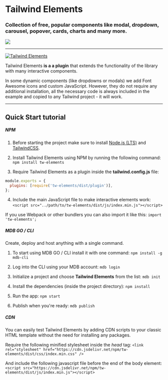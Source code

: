 # Tailwind Elements

### Collection of free, popular components like modal, dropdown, carousel, popover, cards, charts and many more.

<a href="https://twitter.com/intent/tweet/?text=Thanks+@TailwindElement+for+creating+an+amazing+collection+of+open+source+components+for+@tailwindcss%20https://tailwind-elements.com/&hashtags=tailwindCSS,bootstrap,webdesign,javascript,100DaysOfCode,DevCommunity"><img src="https://img.shields.io/twitter/url/http/shields.io.svg?style=social&label=Let%20us%20know%20you%20were%20here%21&"></a>

---

[![Tailwind Elements](https://tailwind-elements.com/img/logo.png)](https://tailwind-elements.com/)

Tailwind Elements **is a a plugin** that extends the functionality of the library with many interactive components.

In some dynamic components (like dropdowns or modals) we add Font Awesome icons and custom JavaScript. However, they do not require any additional installation, all the necessary code is always included in the example and copied to any Tailwind project - it will work.

---

## Quick Start tutorial

##### NPM

1. Before starting the project make sure to install [Node.js (LTS)](https://nodejs.org/en/ 'Node.js (LTS)') and [TailwindCSS](https://tailwindcss.com/ 'TailwindCSS').

2. Install Tailwind Elements using NPM by running the following command:
   `npm install tw-elements`

3. Require Tailwind Elements as a plugin inside the **tailwind.config.js** file:

```javascript
module.exports = {
  plugins: [require('tw-elements/dist/plugin')],
};
```

4.  Include the main JavaScript file to make interactive elements work:
    `<script src="../path/to/tw-elements/dist/js/index.min.js"></script>`

If you use Webpack or other bundlers you can also import it like this:
`import 'tw-elements';`

##### MDB GO / CLI

Create, deploy and host anything with a single command.

1. To start using MDB GO / CLI install it with one command:
   `npm install -g mdb-cli`

2. Log into the CLI using your MDB account:
   `mdb login`

3. Initialize a project and choose **Tailwind Elements** from the list:
   `mdb init`

4. Install the dependencies (inside the project directory):
   `npm install`

5. Run the app:
   `npm start`

6. Publish when you're ready:
   `mdb publish`

##### CDN

You can easily test Tailwind Elements by adding CDN scripts to your classic HTML template without the need for installing any packages.

Require the following minified stylesheet inside the _head_ tag:
`<link rel="stylesheet" href="https://cdn.jsdelivr.net/npm/tw-elements/dist/css/index.min.css" />`

And include the following javascript file before the end of the body element:
`<script src="https://cdn.jsdelivr.net/npm/tw-elements/dist/js/index.min.js"></script>`
